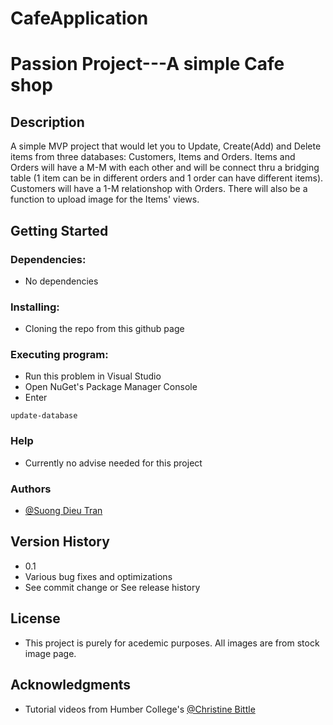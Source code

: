 # CafeApplication
# Passion Project---A simple Cafe shop

## Description
A simple MVP project that would let you to Update, Create(Add) and Delete items from three databases: Customers, Items and Orders. Items and Orders will have a M-M with each other
and will be connect thru a bridging table (1 item can be in different orders and 1 order can have different items). Customers will have a 1-M relationshop with Orders. There will
also be a function to upload image for the Items' views.

## Getting Started
### Dependencies:
* No dependencies

### Installing:
* Cloning the repo from this github page

### Executing program:
* Run this problem in Visual Studio
* Open NuGet's Package Manager Console
* Enter
```
update-database
```

### Help
* Currently no advise needed for this project

### Authors
* [@Suong Dieu Tran](https://www.instagram.com/starolchen/)


## Version History
* 0.1
* Various bug fixes and optimizations
* See commit change or See release history

## License
* This project is purely for acedemic purposes. All images are from stock image page.

## Acknowledgments
* Tutorial videos from Humber College's [@Christine Bittle](Christine.Bittle@humber.ca)
